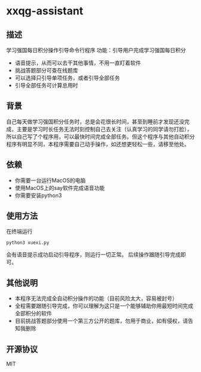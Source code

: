 # xxqg-assistant

## 描述

学习强国每日积分操作引导命令行程序
功能：引导用户完成学习强国每日积分
- 语音提示，从而可以去干其他事情，不用一直盯着软件
- 挑战答题部分可查在线题库
- 可以选择只引导单项任务，或者引导全部任务
- 引导全部任务可计算总用时

## 背景

自己每天做学习强国积分任务时，总是会花很长时间，甚至到睡前才发现还没完成，主要是学习时长任务无法时刻控制自己去关注（认真学习的同学请勿打脸），所以自己写了个程序用，可以最快时间完成全部任务。但这个程序与其他自动积分程序有明显不同，本程序需要自己动手操作，如还想更轻松一些，请移至他处。

## 依赖

- 你需要一台运行MacOS的电脑
- 使用MacOS上的say软件完成语音功能
- 你需要安装python3

## 使用方法

在终端运行
```
python3 xuexi.py
```
会有语音提示成功启动引导程序，则运行一切正常。
后续操作跟随引导完成即可。

## 其他说明

- 本程序无法完成全自动积分操作的功能（目前风险太大，容易被封号）
- 全程需要跟随引导完成，你可以理解为这只是一个能够辅助你用最短时间完成全部积分的软件
- 目前挑战答题部分使用一个第三方公开的题库，勿用于商业，如有侵权，请告知我删除

## 开源协议
MIT
